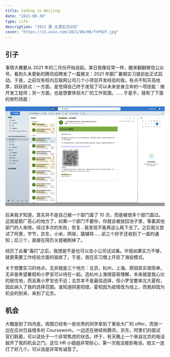 ```yaml
---
title: Coding in Beijing
date: "2021-08-30"
type: Life
description: "2021 夏 北漂生活记实"
cover: "https://z3.ax1x.com/2021/08/06/fnP9ZF.jpg"
---
```


## 引子

事情大概要从 2021 年的二月份开始说起。某日我像往常一样，醒来翻翻微信公众号，看到久未更新的腾讯招聘发了一篇推文：2021 年鹅厂暑期实习提前批正式启动。于是，之前仅有校内互联网公司几个小项目开发经验的我，有点不知天高地厚，跃跃欲试：一方面，是觉得自己终于发现了可以未来安身立命的一项技能：做开发工程师；另一方面，也是想要体验大厂的工作氛围。......于是乎，就有了下面的惨烈场面：

![tencent](tencent.png)

后来我才知道，其实并不是自己被一个部门面了 10 次，而是被很多个部门面过。这就是鹅厂恶心的地方了，如果一个部门不要你，你就会被放回池子里，等着其他部门的人来捞。经过多次的失败，恢复...我发现不能再这么耗下去了。之后我又尝试了阿里，字节，京东，小米，网易，猿辅导......前三个好歹还收到了一面的通知；后三个，直接在简历关就被刷掉了。

经历了此番“毒打”之后，我想是不是也可以去小公司试试看。毕竟如果实力不够，就更需要工作经验方面的锻炼了。于是，我在实习僧上开启了海投模式。

关于想要实习的地点，无非就是三个地方：北京，杭州，上海。原因其实很简单，无非是希望暑假和小罗宝可以待在一起。选杭州上海很容易理解，本来就是我心仪的居住地，而且离小罗宝也不远；北京本不是最佳选择，但小罗宝要来北大夏校，因此纳入了我的选择范围。谁知道阴差阳错，夏校因为疫情改为线上，而我却因为机会的到来，来到了北京。

## 机会

大概是到了四月底，周围已经有一些优秀的同学拿到了某些大厂的 offer，而我一边在应对日益增多的 Coursework，一边还在继续和腾讯，京东，阿里们的面试官们耗着，可以说处于一个非常焦虑的状态。终于，有天晚上一个来自北京的电话敲开了我的机会之门。这位 HR 小姐姐非常耐心，第一次我没接到电话，她又一连打了好几个。可以说是非常有诚意了。

